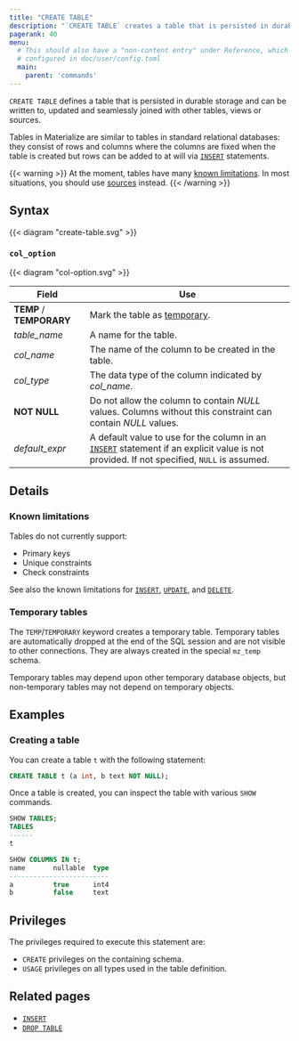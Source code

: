 ```yaml
---
title: "CREATE TABLE"
description: "`CREATE TABLE` creates a table that is persisted in durable storage."
pagerank: 40
menu:
  # This should also have a "non-content entry" under Reference, which is
  # configured in doc/user/config.toml
  main:
    parent: 'commands'
---
```


`CREATE TABLE` defines a table that is persisted in durable storage and can be
written to, updated and seamlessly joined with other tables, views or sources.

Tables in Materialize are similar to tables in standard relational databases:
they consist of rows and columns where the columns are fixed when the table is
created but rows can be added to at will via [`INSERT`](../insert) statements.

{{< warning >}}
At the moment, tables have many [known limitations](#known-limitations). In most
situations, you should use [sources](/sql/create-source) instead.
{{< /warning >}}

[//]: # "TODO(morsapaes) Bring back When to use a table? once there's more
clarity around best practices."

## Syntax

{{< diagram "create-table.svg" >}}

### `col_option`

{{< diagram "col-option.svg" >}}

Field | Use
------|-----
**TEMP** / **TEMPORARY** | Mark the table as [temporary](#temporary-tables).
_table&lowbar;name_ | A name for the table.
_col&lowbar;name_ | The name of the column to be created in the table.
_col&lowbar;type_ | The data type of the column indicated by _col&lowbar;name_.
**NOT NULL** | Do not allow the column to contain _NULL_ values. Columns without this constraint can contain _NULL_ values.
*default_expr* | A default value to use for the column in an [`INSERT`](/sql/insert) statement if an explicit value is not provided. If not specified, `NULL` is assumed.

## Details

### Known limitations

Tables do not currently support:

- Primary keys
- Unique constraints
- Check constraints

See also the known limitations for [`INSERT`](../insert#known-limitations),
[`UPDATE`](../update#known-limitations), and [`DELETE`](../delete#known-limitations).

### Temporary tables

The `TEMP`/`TEMPORARY` keyword creates a temporary table. Temporary tables are
automatically dropped at the end of the SQL session and are not visible to other
connections. They are always created in the special `mz_temp` schema.

Temporary tables may depend upon other temporary database objects, but non-temporary
tables may not depend on temporary objects.

## Examples

### Creating a table

You can create a table `t` with the following statement:

```sql
CREATE TABLE t (a int, b text NOT NULL);
```

Once a table is created, you can inspect the table with various `SHOW` commands.

```sql
SHOW TABLES;
TABLES
------
t

SHOW COLUMNS IN t;
name       nullable  type
-------------------------
a          true      int4
b          false     text
```

## Privileges

The privileges required to execute this statement are:

- `CREATE` privileges on the containing schema.
- `USAGE` privileges on all types used in the table definition.

## Related pages

- [`INSERT`](../insert)
- [`DROP TABLE`](../drop-table)
